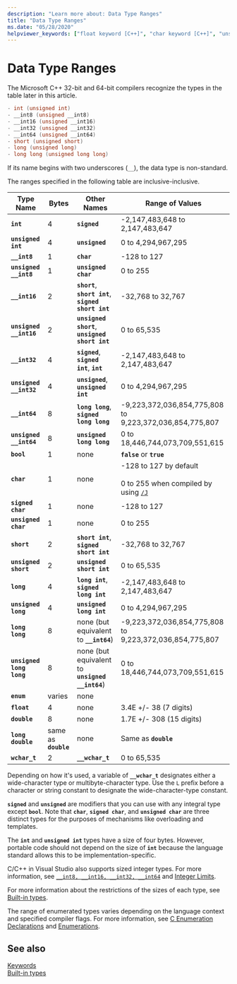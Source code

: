 ```yaml
---
description: "Learn more about: Data Type Ranges"
title: "Data Type Ranges"
ms.date: "05/28/2020"
helpviewer_keywords: ["float keyword [C++]", "char keyword [C++]", "unsigned long", "__wchar_t keyword [C++]", "unsigned short int [C++]", "enum keyword [C++]", "unsigned char keyword [C++]", "integer data type [C++], data type ranges", "int data type", "data types [C++], ranges", "unsigned int [C++]", "short data type", "short int data", "signed types [C++], data type ranges", "long long keyword [C++]", "long double keyword [C++]", "double data type [C++], data type ranges", "signed short int [C++]", "unsigned short", "sized integer types", "signed int [C++]", "signed long int [C++]", "signed char keyword [C++]", "wchar_t keyword [C++]", "long keyword [C++]", "ranges [C++]", "unsigned types [C++], data type ranges", "floating-point numbers [C++]", "data type ranges", "ranges [C++], data types", "long int keyword [C++]", "unsigned long int [C++]"]
---
```

# Data Type Ranges

The Microsoft C++ 32-bit and 64-bit compilers recognize the types in the table later in this article.

```cpp
- int (unsigned int)
- __int8 (unsigned __int8)
- __int16 (unsigned __int16)
- __int32 (unsigned __int32)
- __int64 (unsigned __int64)
- short (unsigned short)
- long (unsigned long)
- long long (unsigned long long)
```

If its name begins with two underscores (`__`), the data type is non-standard.

The ranges specified in the following table are inclusive-inclusive.

|Type Name|Bytes|Other Names|Range of Values|
|---------------|-----------|-----------------|---------------------|
|**`int`**|4|**`signed`**|-2,147,483,648 to 2,147,483,647|
|**`unsigned int`**|4|**`unsigned`**|0 to 4,294,967,295|
|**`__int8`**|1|**`char`**|-128 to 127|
|**`unsigned __int8`**|1|**`unsigned char`**|0 to 255|
|**`__int16`**|2|**`short`**, **`short int`**, **`signed short int`**|-32,768 to 32,767|
|**`unsigned __int16`**|2|**`unsigned short`**, **`unsigned short int`**|0 to 65,535|
|**`__int32`**|4|**`signed`**, **`signed int`**, **`int`**|-2,147,483,648 to 2,147,483,647|
|**`unsigned __int32`**|4|**`unsigned`**, **`unsigned int`**|0 to 4,294,967,295|
|**`__int64`**|8|**`long long`**, **`signed long long`**|-9,223,372,036,854,775,808 to 9,223,372,036,854,775,807|
|**`unsigned __int64`**|8|**`unsigned long long`**|0 to 18,446,744,073,709,551,615|
|**`bool`**|1|none|**`false`** or **`true`**|
|**`char`**|1|none|-128 to 127 by default<br /><br /> 0 to 255 when compiled by using [`/J`](../build/reference/j-default-char-type-is-unsigned.md)|
|**`signed char`**|1|none|-128 to 127|
|**`unsigned char`**|1|none|0 to 255|
|**`short`**|2|**`short int`**, **`signed short int`**|-32,768 to 32,767|
|**`unsigned short`**|2|**`unsigned short int`**|0 to 65,535|
|**`long`**|4|**`long int`**, **`signed long int`**|-2,147,483,648 to 2,147,483,647|
|**`unsigned long`**|4|**`unsigned long int`**|0 to 4,294,967,295|
|**`long long`**|8|none (but equivalent to **`__int64`**)|-9,223,372,036,854,775,808 to 9,223,372,036,854,775,807|
|**`unsigned long long`**|8|none (but equivalent to **`unsigned __int64`**)|0 to 18,446,744,073,709,551,615|
|**`enum`**|varies|none| |
|**`float`**|4|none|3.4E +/- 38 (7 digits)|
|**`double`**|8|none|1.7E +/- 308 (15 digits)|
|**`long double`**|same as **`double`**|none|Same as **`double`**|
|**`wchar_t`**|2|**`__wchar_t`**|0 to 65,535|

Depending on how it's used, a variable of **`__wchar_t`** designates either a wide-character type or multibyte-character type. Use the `L` prefix before a character or string constant to designate the wide-character-type constant.

**`signed`** and **`unsigned`** are modifiers that you can use with any integral type except **`bool`**. Note that **`char`**, **`signed char`**, and **`unsigned char`** are three distinct types for the purposes of mechanisms like overloading and templates.

The **`int`** and **`unsigned int`** types have a size of four bytes. However, portable code should not depend on the size of **`int`** because the language standard allows this to be implementation-specific.

C/C++ in Visual Studio also supports sized integer types. For more information, see [`__int8, __int16, __int32, __int64`](../cpp/int8-int16-int32-int64.md) and [Integer Limits](../cpp/integer-limits.md).

For more information about the restrictions of the sizes of each type, see [Built-in types](../cpp/fundamental-types-cpp.md).

The range of enumerated types varies depending on the language context and specified compiler flags. For more information, see [C Enumeration Declarations](../c-language/c-enumeration-declarations.md) and [Enumerations](../cpp/enumerations-cpp.md).

## See also

[Keywords](../cpp/keywords-cpp.md)\
[Built-in types](../cpp/fundamental-types-cpp.md)
